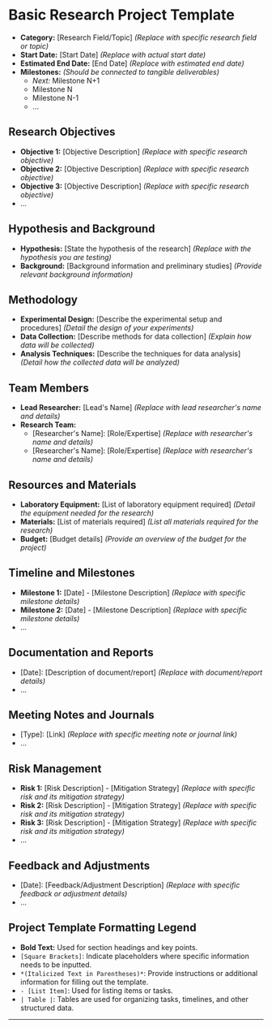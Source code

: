 # Basic Research Project Template

- **Category:** [Research Field/Topic] _(Replace with specific research field or topic)_
- **Start Date:** [Start Date] _(Replace with actual start date)_
- **Estimated End Date:** [End Date] _(Replace with estimated end date)_
- **Milestones:** _(Should be connected to tangible deliverables)_
  - _Next:_ Milestone N+1
  - Milestone N
  - Milestone N-1
  - ...
## Research Objectives
- **Objective 1:** [Objective Description] _(Replace with specific research objective)_
- **Objective 2:** [Objective Description] _(Replace with specific research objective)_
- **Objective 3:** [Objective Description] _(Replace with specific research objective)_
- ...
## Hypothesis and Background
- **Hypothesis:** [State the hypothesis of the research] _(Replace with the hypothesis you are testing)_
- **Background:** [Background information and preliminary studies] _(Provide relevant background information)_
## Methodology
- **Experimental Design:** [Describe the experimental setup and procedures] _(Detail the design of your experiments)_
- **Data Collection:** [Describe methods for data collection] _(Explain how data will be collected)_
- **Analysis Techniques:** [Describe the techniques for data analysis] _(Detail how the collected data will be analyzed)_
## Team Members
- **Lead Researcher:** [Lead's Name] _(Replace with lead researcher's name and details)_
- **Research Team:**
  - [Researcher's Name]: [Role/Expertise] _(Replace with researcher's name and details)_
  - [Researcher's Name]: [Role/Expertise] _(Replace with researcher's name and details)_
## Resources and Materials
- **Laboratory Equipment:** [List of laboratory equipment required] _(Detail the equipment needed for the research)_
- **Materials:** [List of materials required] _(List all materials required for the research)_
- **Budget:** [Budget details] _(Provide an overview of the budget for the project)_
## Timeline and Milestones
- **Milestone 1:** [Date] - [Milestone Description] _(Replace with specific milestone details)_
- **Milestone 2:** [Date] - [Milestone Description] _(Replace with specific milestone details)_
- ...
## Documentation and Reports
- [Date]: [Description of document/report] _(Replace with document/report details)_
- ...
## Meeting Notes and Journals
- [Type]: [Link] _(Replace with specific meeting note or journal link)_
- ...
## Risk Management
- **Risk 1:** [Risk Description] - [Mitigation Strategy] _(Replace with specific risk and its mitigation strategy)_
- **Risk 2:** [Risk Description] - [Mitigation Strategy] _(Replace with specific risk and its mitigation strategy)_
- **Risk 3:** [Risk Description] - [Mitigation Strategy] _(Replace with specific risk and its mitigation strategy)_
- ...
## Feedback and Adjustments
- [Date]: [Feedback/Adjustment Description] _(Replace with specific feedback or adjustment details)_
- ...
## Project Template Formatting Legend
  - **Bold Text:** Used for section headings and key points.
  - `[Square Brackets]`: Indicate placeholders where specific information needs to be inputted.
  - `*(Italicized Text in Parentheses)*`: Provide instructions or additional information for filling out the template.
  - `- [List Item]`: Used for listing items or tasks.
  - `| Table |`: Tables are used for organizing tasks, timelines, and other structured data.
  ***
